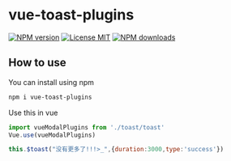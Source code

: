 # vue-toast-plugins
[![NPM version](https://img.shields.io/npm/v/vue-toast-plugins?color=success&style=flat-square)](https://www.npmjs.com/package/vue-toast-plugins)
[![License MIT](https://img.shields.io/npm/l/vue-toast-plugins?color=ff69b4&style=flat-square)](https://github.com/fh332393900/vue-toast-plugins/blob/master/LICENSE)
[![NPM downloads](https://img.shields.io/npm/dw/vue-toast-plugins?color=blueviolet&style=flat-square)](https://www.npmjs.com/package/vue-toast-plugins)

## How to use
You can install using npm
```bash
npm i vue-toast-plugins
```
Use this in vue
```js
import vueModalPlugins from './toast/toast'
Vue.use(vueModalPlugins)

this.$toast("没有更多了!!!>_",{duration:3000,type:'success'})
```
